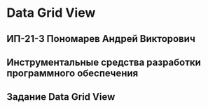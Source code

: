 # Data Grid View

## ИП-21-3 Пономарев Андрей Викторович
## Инструментальные средства разработки программного обеспечения
## Задание Data Grid View
